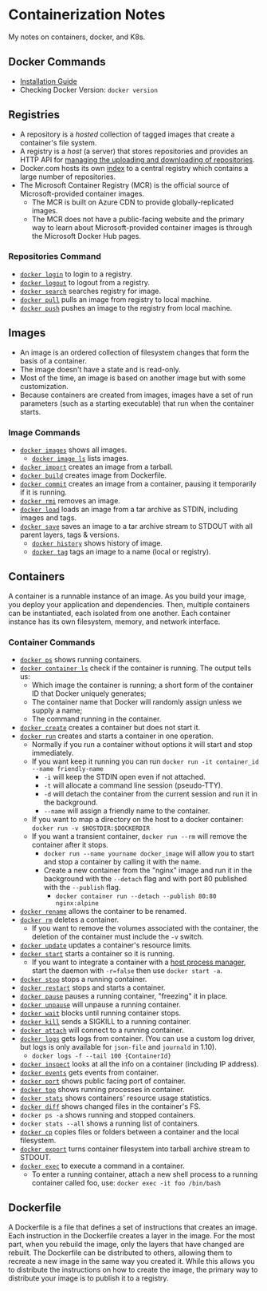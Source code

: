 # Containerization Notes
My notes on containers, docker, and K8s.

## Docker Commands
- [Installation Guide](https://docs.docker.com/engine/install/ubuntu/)
- Checking Docker Version: `docker version`

## Registries
* A repository is a *hosted* collection of tagged images that create a container's file system. 
* A registry is a *host* (a server) that stores repositories and provides an HTTP API for [managing the uploading and downloading of repositories](https://docs.docker.com/engine/tutorials/dockerrepos/).
* Docker.com hosts its own [index](https://hub.docker.com/) to a central registry which contains a large number of repositories.
* The Microsoft Container Registry (MCR) is the official source of Microsoft-provided container images.
    * The MCR is built on Azure CDN to provide globally-replicated images.
    * The MCR does not have a public-facing website and the primary way to learn about Microsoft-provided container images is through the Microsoft Docker Hub pages.

### Repositories Command
- [`docker login`](https://docs.docker.com/engine/reference/commandline/login) to login to a registry.
- [`docker logout`](https://docs.docker.com/engine/reference/commandline/logout) to logout from a registry.
- [`docker search`](https://docs.docker.com/engine/reference/commandline/search) searches registry for image.
- [`docker pull`](https://docs.docker.com/engine/reference/commandline/pull) pulls an image from registry to local machine.
- [`docker push`](https://docs.docker.com/engine/reference/commandline/push) pushes an image to the registry from local machine.

## Images
* An image is an ordered collection of filesystem changes that form the basis of a container.
* The image doesn't have a state and is read-only.
* Most of the time, an image is based on another image but with some customization.
* Because containers are created from images, images have a set of run parameters (such as a starting executable) that run when the container starts.

### Image Commands
- [`docker images`](https://docs.docker.com/engine/reference/commandline/images) shows all images.
    - [`docker image ls`](https://docs.docker.com/engine/reference/commandline/image_ls/) lists images.
- [`docker import`](https://docs.docker.com/engine/reference/commandline/import) creates an image from a tarball.
- [`docker build`](https://docs.docker.com/engine/reference/commandline/build) creates image from Dockerfile.
- [`docker commit`](https://docs.docker.com/engine/reference/commandline/commit) creates an image from a container, pausing it temporarily if it is running.
- [`docker rmi`](https://docs.docker.com/engine/reference/commandline/rmi) removes an image.
- [`docker load`](https://docs.docker.com/engine/reference/commandline/load) loads an image from a tar archive as STDIN, including images and tags.
- [`docker save`](https://docs.docker.com/engine/reference/commandline/save) saves an image to a tar archive stream to STDOUT with all parent layers, tags & versions.
    - [`docker history`](https://docs.docker.com/engine/reference/commandline/history) shows history of image.
    - [`docker tag`](https://docs.docker.com/engine/reference/commandline/tag) tags an image to a name (local or registry).

## Containers
A container is a runnable instance of an image. As you build your image, you deploy your application and dependencies. Then, multiple containers can be instantiated, each isolated from one another. Each container instance has its own filesystem, memory, and network interface.

### Container Commands
- [`docker ps`](https://docs.docker.com/engine/reference/commandline/ps) shows running containers.
- [`docker container ls`](https://docs.docker.com/engine/reference/commandline/container_ls/) check if the container is running. The output tells us:
  - Which image the container is running; a short form of the container ID that Docker uniquely generates;
  - The container name that Docker will randomly assign unless we supply a name;
  - The command running in the container.
- [`docker create`](https://docs.docker.com/engine/reference/commandline/create) creates a container but does not start it.
- [`docker run`](https://docs.docker.com/engine/reference/commandline/run) creates and starts a container in one operation.
  - Normally if you run a container without options it will start and stop immediately.
  - If you want keep it running you can run `docker run -it container_id --name friendly-name`
    - `-i` will keep the STDIN open even if not attached.
    - `-t` will allocate a command line session (pseudo-TTY).
    - `-d` will detach the container from the current session and run it in the background.
    - `--name` will assign a friendly name to the container.
  - If you want to map a directory on the host to a docker container: `docker run -v $HOSTDIR:$DOCKERDIR`
  - If you want a transient container, `docker run --rm` will remove the container after it stops.
    - `docker run --name yourname docker_image` will allow you to start and stop a container by calling it with the name.
    - Create a new container from the "nginx" image and run it in the background with the `--detach` flag and with port 80 published with the `--publish` flag.
      - `docker container run --detach --publish 80:80 nginx:alpine`
- [`docker rename`](https://docs.docker.com/engine/reference/commandline/rename/) allows the container to be renamed.
- [`docker rm`](https://docs.docker.com/engine/reference/commandline/rm) deletes a container.
  - If you want to remove the volumes associated with the container, the deletion of the container must include the `-v` switch.
- [`docker update`](https://docs.docker.com/engine/reference/commandline/update/) updates a container's resource limits.
- [`docker start`](https://docs.docker.com/engine/reference/commandline/start) starts a container so it is running.
  - If you want to integrate a container with a [host process manager](https://docs.docker.com/engine/admin/host_integration/), start the daemon with `-r=false` then use `docker start -a`.
- [`docker stop`](https://docs.docker.com/engine/reference/commandline/stop) stops a running container.
- [`docker restart`](https://docs.docker.com/engine/reference/commandline/restart) stops and starts a container.
- [`docker pause`](https://docs.docker.com/engine/reference/commandline/pause/) pauses a running container, "freezing" it in place.
- [`docker unpause`](https://docs.docker.com/engine/reference/commandline/unpause/) will unpause a running container.
- [`docker wait`](https://docs.docker.com/engine/reference/commandline/wait) blocks until running container stops.
- [`docker kill`](https://docs.docker.com/engine/reference/commandline/kill) sends a SIGKILL to a running container.
- [`docker attach`](https://docs.docker.com/engine/reference/commandline/attach) will connect to a running container.
- [`docker logs`](https://docs.docker.com/engine/reference/commandline/logs) gets logs from container. (You can use a custom log driver, but logs is only available for `json-file` and `journald` in 1.10).
   - `docker logs -f --tail 100 {ContainerId}`
- [`docker inspect`](https://docs.docker.com/engine/reference/commandline/inspect) looks at all the info on a container (including IP address).
- [`docker events`](https://docs.docker.com/engine/reference/commandline/events) gets events from container.
- [`docker port`](https://docs.docker.com/engine/reference/commandline/port) shows public facing port of container.
- [`docker top`](https://docs.docker.com/engine/reference/commandline/top) shows running processes in container.
- [`docker stats`](https://docs.docker.com/engine/reference/commandline/stats) shows containers' resource usage statistics.
- [`docker diff`](https://docs.docker.com/engine/reference/commandline/diff) shows changed files in the container's FS.
- `docker ps -a` shows running and stopped containers.
- `docker stats --all` shows a running list of containers.
- [`docker cp`](https://docs.docker.com/engine/reference/commandline/cp) copies files or folders between a container and the local filesystem.
- [`docker export`](https://docs.docker.com/engine/reference/commandline/export) turns container filesystem into tarball archive stream to STDOUT.
- [`docker exec`](https://docs.docker.com/engine/reference/commandline/exec) to execute a command in a container.
  - To enter a running container, attach a new shell process to a running container called foo, use: `docker exec -it foo /bin/bash`

## Dockerfile
A Dockerfile is a file that defines a set of instructions that creates an image. Each instruction in the Dockerfile creates a layer in the image. For the most part, when you rebuild the image, only the layers that have changed are rebuilt. The Dockerfile can be distributed to others, allowing them to recreate a new image in the same way you created it. While this allows you to distribute the instructions on how to create the image, the primary way to distribute your image is to publish it to a registry.
